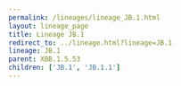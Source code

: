 ```yaml
---
permalink: /lineages/lineage_JB.1.html
layout: lineage_page
title: Lineage JB.1
redirect_to: ../lineage.html?lineage=JB.1
lineage: JB.1
parent: XBB.1.5.53
children: ['JB.1', 'JB.1.1']
---
```

